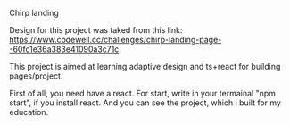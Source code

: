Chirp landing

Design for this project was taked from this link: https://www.codewell.cc/challenges/chirp-landing-page--60fc1e36a383e41090a3c71c

This project is aimed at learning adaptive design and ts+react for building pages/project.

First of all, you need have a react. For start, write in your termainal "npm start", if you install react. And you can see the project, which i built for my education.
